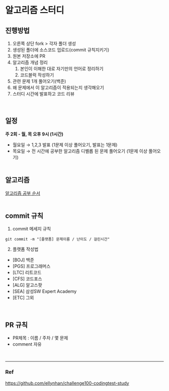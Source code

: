# 알고리즘 스터디


## 진행방법
1. 오른쪽 상단 fork > 각자 폴더 생성
2. 생성된 폴더에 소스코드 업로드(commit 규칙지키기)
3. 원본 저장소에 PR
4. 알고리즘 개념 정리
    1. 본인이 이해한 대로 자기만의 언어로 정리하기
    2. 코드블럭 작성하기
5. 관련 문제 1개 풀어오기(백준)
6. 왜 문제에서 이 알고리즘이 적용되는지 생각해오기
7. 스터디 시간에 발표하고 코드 리뷰
<br>

## 일정
**주 2회 - 월, 목 오후 9시 (1시간)**<br>
- 월요일 → 1,2,3 발표 (1문제 이상 풀어오기, 발표는 1문제)
- 목요일 → 전 시간에 공부한 알고리즘 디벨롭 된 문제 풀어오기 (1문제 이상 풀어오기)
<br><br>

## 알고리즘
[알고리즘 공부 순서](https://velog.io/@cxxerry/%EC%95%8C%EA%B3%A0%EB%A6%AC%EC%A6%98-%EA%B3%B5%EB%B6%80-%EC%88%9C%EC%84%9C)
<br><br>

## commit 규칙
1. commit 메세지 규칙
```
git commit -m "[플랫폼] 문제이름 / 난이도 / 걸린시간"
```
2. 플랫폼 작성법
  - [BOJ] 백준
  - [PGS] 프로그래머스
  - [LTC] 리트코드
  - [CFS] 코드포스
  - [ALG] 알고스팟
  - [SEA] 삼성SW Expert Academy
  - [ETC] 그외
<br>

## PR 규칙
- PR제목 : 이름 / 주차 / 몇 문제
- comment 자유
<br>

---
### Ref
https://github.com/ellynhan/challenge100-codingtest-study
